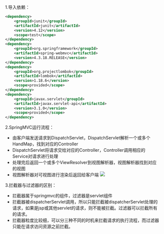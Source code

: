 1.导入依赖：
```xml
<dependency>
    <groupId>junit</groupId>
    <artifactId>junit</artifactId>
    <version>4.12</version>
    <scope>test</scope>
</dependency>
<dependency>
    <groupId>org.springframework</groupId>
    <artifactId>spring-webmvc</artifactId>
    <version>4.3.18.RELEASE</version>
</dependency>
<dependency>
    <groupId>org.projectlombok</groupId>
    <artifactId>lombok</artifactId>
    <version>1.18.6</version>
    <scope>provided</scope>
</dependency>
<dependency>
    <groupId>javax.servlet</groupId>
    <artifactId>javax.servlet-api</artifactId>
    <version>3.1.0</version>
    <scope>provided</scope>
</dependency>
```

2.SpringMVC运行流程：
- 由客户端发送请求到DispatchServlet，DispatchServlet解析一个或多个HandMap，找到对应的Controller
- DispatchServlet将请求交给对应的Controller，Controller调用相应的Service对请求进行处理
- 处理完后返回一个或多个ViewResolver到视图解析器，视图解析器找到对应的视图
- 视图解析器对可视图进行渲染后返回给客户端
![](https://note.youdao.com/yws/public/resource/9751a944607f70dbd86b660d9d7f875f/3AFEF7D540224567839696E0BD09EAB3?ynotemdtimestamp=1597883714724)

3.拦截器与过滤器的区别：
  
  - 拦截器属于springmvc的组件，过滤器是servlet组件
  - 拦截器被dispatcherServlet调用，所以只能拦截被dispatcherServlet处理的请求，如果是jsp或其他servlet的请求，则不能被拦截。过滤器可以拦截所有的请求。
  - 拦截器粒度比较细，可以分三种不同的时机来拦截请求的执行流程，而过滤器只能在请求访问资源之前拦截。


